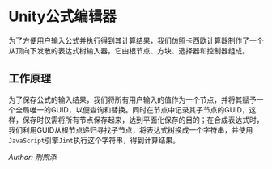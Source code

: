 # Unity公式编辑器

为了方便用户输入公式并执行得到其计算结果，我们仿照卡西欧计算器制作了一个从顶向下发散的表达式树输入器。它由根节点、方块、选择器和控制器组成。

## 工作原理

为了保存公式的输入结果，我们将所有用户输入的值作为一个节点，并将其赋予一个全局唯一的GUID，以便查询和替换。同时在节点中记录其子节点的GUID，这样，保存时仅需将所有节点保存起来，达到平面化保存的目的；在合成表达式时，我们利用GUID从根节点递归寻找子节点，将表达式树换成一个字符串，并使用`JavaScript`引擎`Jint`执行这个字符串，得到计算结果。

*Author: 荆煦添*